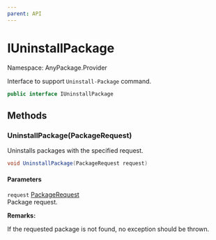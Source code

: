 ```yaml
---
parent: API
---
```


# IUninstallPackage

Namespace: AnyPackage.Provider

Interface to support `Uninstall-Package` command.

```csharp
public interface IUninstallPackage
```

## Methods

### **UninstallPackage(PackageRequest)**

Uninstalls packages with the specified request.

```csharp
void UninstallPackage(PackageRequest request)
```

#### Parameters

`request` [PackageRequest](./anypackage.provider.packagerequest.md)<br>
Package request.

**Remarks:**

If the requested package is not found, no exception should be thrown.
